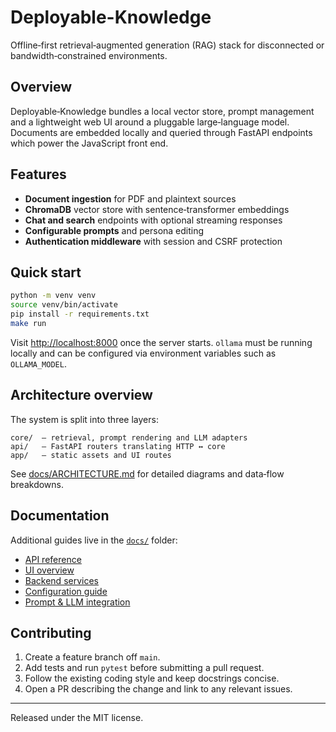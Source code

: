 # Deployable-Knowledge

Offline‑first retrieval‑augmented generation (RAG) stack for disconnected or bandwidth‑constrained environments.

## Overview

Deployable‑Knowledge bundles a local vector store, prompt management and a lightweight web UI around a pluggable large‑language model.  Documents are embedded locally and queried through FastAPI endpoints which power the JavaScript front end.

## Features

- **Document ingestion** for PDF and plaintext sources
- **ChromaDB** vector store with sentence‑transformer embeddings
- **Chat and search** endpoints with optional streaming responses
- **Configurable prompts** and persona editing
- **Authentication middleware** with session and CSRF protection

## Quick start

```bash
python -m venv venv
source venv/bin/activate
pip install -r requirements.txt
make run
```

Visit <http://localhost:8000> once the server starts.  `ollama` must be running locally and can be configured via environment variables such as `OLLAMA_MODEL`.

## Architecture overview

The system is split into three layers:

```text
core/  – retrieval, prompt rendering and LLM adapters
api/   – FastAPI routers translating HTTP ↔ core
app/   – static assets and UI routes
```

See [docs/ARCHITECTURE.md](docs/ARCHITECTURE.md) for detailed diagrams and data‑flow breakdowns.

## Documentation

Additional guides live in the [`docs/`](docs) folder:

- [API reference](docs/API_REFERENCE.md)
- [UI overview](docs/UI_OVERVIEW.md)
- [Backend services](docs/BACKEND_SERVICES.md)
- [Configuration guide](docs/CONFIGURATION.md)
- [Prompt & LLM integration](docs/PROMPTS_LLM.md)

## Contributing

1. Create a feature branch off `main`.
2. Add tests and run `pytest` before submitting a pull request.
3. Follow the existing coding style and keep docstrings concise.
4. Open a PR describing the change and link to any relevant issues.

---
Released under the MIT license.
